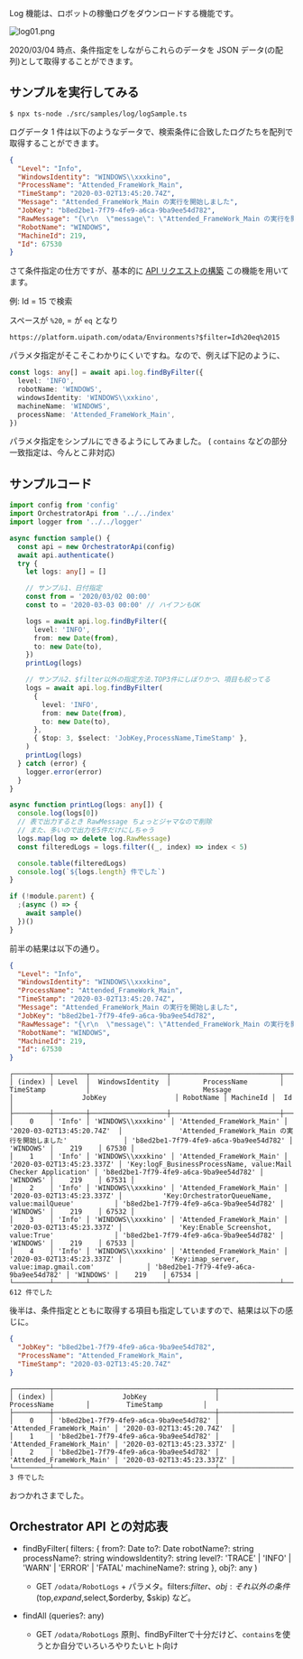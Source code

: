Log 機能は、ロボットの稼働ログをダウンロードする機能です。

![log01.png](https://qiita-image-store.s3.ap-northeast-1.amazonaws.com/0/73777/a78f4146-f179-6d35-3144-967b685f18c7.png)

2020/03/04 時点、条件指定をしながらこれらのデータを JSON データ(の配列)として取得することができます。

## サンプルを実行してみる

```console
$ npx ts-node ./src/samples/log/logSample.ts
```

ログデータ 1 件は以下のようなデータで、検索条件に合致したログたちを配列で取得することができます。

```json
{
  "Level": "Info",
  "WindowsIdentity": "WINDOWS\\xxxkino",
  "ProcessName": "Attended_FrameWork_Main",
  "TimeStamp": "2020-03-02T13:45:20.74Z",
  "Message": "Attended_FrameWork_Main の実行を開始しました",
  "JobKey": "b8ed2be1-7f79-4fe9-a6ca-9ba9ee54d782",
  "RawMessage": "{\r\n  \"message\": \"Attended_FrameWork_Main の実行を開始しました\",\r\n  \"level\": \"Information\",\r\n  \"logType\": \"Default\",\r\n  \"timeStamp\": \"2020-03-02T13:45:20.7401793+00:00\",\r\n  \"fingerprint\": \"xxx-9ce2-4087-b136-xxx\",\r\n  \"windowsIdentity\": \"WINDOWS\\\\xxkino\",\r\n  \"machineName\": \"WINDOWS\",\r\n  \"processName\": \"Attended_FrameWork_Main\",\r\n  \"processVersion\": \"1.0.7120.2411\",\r\n  \"jobId\": \"b8ed2be1-7f79-4fe9-a6ca-9ba9ee54d782\",\r\n  \"robotName\": \"WINDOWS\",\r\n  \"machineId\": 219,\r\n  \"organizationUnitId\": 1,\r\n  \"fileName\": \"Main\"\r\n}",
  "RobotName": "WINDOWS",
  "MachineId": 219,
  "Id": 67530
}
```

さて条件指定の仕方ですが、基本的に [API リクエストの構築](https://docs.uipath.com/orchestrator/lang-ja/reference#building-api-requests) この機能を用いてます。

例: Id = 15 で検索

スペースが ``%20``, = が ``eq`` となり

```console
https://platform.uipath.com/odata/Environments?$filter=Id%20eq%2015
```

パラメタ指定がそこそこわかりにくいですね。なので、例えば下記のように、

```typescript
const logs: any[] = await api.log.findByFilter({
  level: 'INFO',
  robotName: 'WINDOWS',
  windowsIdentity: 'WINDOWS\\xxkino',
  machineName: 'WINDOWS',
  processName: 'Attended_FrameWork_Main',
})
```

パラメタ指定をシンプルにできるようにしてみました。
( ``contains`` などの部分一致指定は、今んとこ非対応)

## サンプルコード

```typescript
import config from 'config'
import OrchestratorApi from '../../index'
import logger from '../../logger'

async function sample() {
  const api = new OrchestratorApi(config)
  await api.authenticate()
  try {
    let logs: any[] = []

    // サンプル1、日付指定
    const from = '2020/03/02 00:00'
    const to = '2020-03-03 00:00' // ハイフンもOK

    logs = await api.log.findByFilter({
      level: 'INFO',
      from: new Date(from),
      to: new Date(to),
    })
    printLog(logs)

    // サンプル2、$filter以外の指定方法.TOP3件にしぼりかつ、項目も絞ってる
    logs = await api.log.findByFilter(
      {
        level: 'INFO',
        from: new Date(from),
        to: new Date(to),
      },
      { $top: 3, $select: 'JobKey,ProcessName,TimeStamp' },
    )
    printLog(logs)
  } catch (error) {
    logger.error(error)
  }
}

async function printLog(logs: any[]) {
  console.log(logs[0])
  // 表で出力するとき RawMessage ちょっとジャマなので削除
  // また、多いので出力を5件だけにしちゃう
  logs.map(log => delete log.RawMessage)
  const filteredLogs = logs.filter((_, index) => index < 5)

  console.table(filteredLogs)
  console.log(`${logs.length} 件でした`)
}

if (!module.parent) {
  ;(async () => {
    await sample()
  })()
}
```

前半の結果は以下の通り。

```json
{
  "Level": "Info",
  "WindowsIdentity": "WINDOWS\\xxxkino",
  "ProcessName": "Attended_FrameWork_Main",
  "TimeStamp": "2020-03-02T13:45:20.74Z",
  "Message": "Attended_FrameWork_Main の実行を開始しました",
  "JobKey": "b8ed2be1-7f79-4fe9-a6ca-9ba9ee54d782",
  "RawMessage": "{\r\n  \"message\": \"Attended_FrameWork_Main の実行を開始しました\",\r\n  \"level\": \"Information\",\r\n  \"logType\": \"Default\",\r\n  \"timeStamp\": \"2020-03-02T13:45:20.7401793+00:00\",\r\n  \"fingerprint\": \"xxx-9ce2-4087-b136-xxx\",\r\n  \"windowsIdentity\": \"WINDOWS\\\\xxxkino\",\r\n  \"machineName\": \"WINDOWS\",\r\n  \"processName\": \"Attended_FrameWork_Main\",\r\n  \"processVersion\": \"1.0.7120.2411\",\r\n  \"jobId\": \"b8ed2be1-7f79-4fe9-a6ca-9ba9ee54d782\",\r\n  \"robotName\": \"WINDOWS\",\r\n  \"machineId\": 219,\r\n  \"organizationUnitId\": 1,\r\n  \"fileName\": \"Main\"\r\n}",
  "RobotName": "WINDOWS",
  "MachineId": 219,
  "Id": 67530
}
```

```console
┌─────────┬────────┬───────────────────┬───────────────────────────┬────────────────────────────┬────────────────────────────────────────────────────────────────┬────────────────────────────────────────┬───────────┬───────────┬───────┐
│ (index) │ Level  │  WindowsIdentity  │        ProcessName        │         TimeStamp          │                            Message                             │                 JobKey                 │ RobotName │ MachineId │  Id   │
├─────────┼────────┼───────────────────┼───────────────────────────┼────────────────────────────┼────────────────────────────────────────────────────────────────┼────────────────────────────────────────┼───────────┼───────────┼───────┤
│    0    │ 'Info' │ 'WINDOWS\\xxxkino' │ 'Attended_FrameWork_Main' │ '2020-03-02T13:45:20.74Z'  │              'Attended_FrameWork_Main の実行を開始しました'              │ 'b8ed2be1-7f79-4fe9-a6ca-9ba9ee54d782' │ 'WINDOWS' │    219    │ 67530 │
│    1    │ 'Info' │ 'WINDOWS\\xxxkino' │ 'Attended_FrameWork_Main' │ '2020-03-02T13:45:23.337Z' │ 'Key:logF_BusinessProcessName, value:Mail Checker Application' │ 'b8ed2be1-7f79-4fe9-a6ca-9ba9ee54d782' │ 'WINDOWS' │    219    │ 67531 │
│    2    │ 'Info' │ 'WINDOWS\\xxxkino' │ 'Attended_FrameWork_Main' │ '2020-03-02T13:45:23.337Z' │          'Key:OrchestratorQueueName, value:mailQueue'          │ 'b8ed2be1-7f79-4fe9-a6ca-9ba9ee54d782' │ 'WINDOWS' │    219    │ 67532 │
│    3    │ 'Info' │ 'WINDOWS\\xxxkino' │ 'Attended_FrameWork_Main' │ '2020-03-02T13:45:23.337Z' │              'Key:Enable_Screenshot, value:True'               │ 'b8ed2be1-7f79-4fe9-a6ca-9ba9ee54d782' │ 'WINDOWS' │    219    │ 67533 │
│    4    │ 'Info' │ 'WINDOWS\\xxxkino' │ 'Attended_FrameWork_Main' │ '2020-03-02T13:45:23.337Z' │            'Key:imap_server, value:imap.gmail.com'             │ 'b8ed2be1-7f79-4fe9-a6ca-9ba9ee54d782' │ 'WINDOWS' │    219    │ 67534 │
└─────────┴────────┴───────────────────┴───────────────────────────┴────────────────────────────┴────────────────────────────────────────────────────────────────┴────────────────────────────────────────┴───────────┴───────────┴───────┘
612 件でした
```

後半は、条件指定とともに取得する項目も指定していますので、結果は以下の感じに。

```json
{
  "JobKey": "b8ed2be1-7f79-4fe9-a6ca-9ba9ee54d782",
  "ProcessName": "Attended_FrameWork_Main",
  "TimeStamp": "2020-03-02T13:45:20.74Z"
}
```

```console
┌─────────┬────────────────────────────────────────┬───────────────────────────┬────────────────────────────┐
│ (index) │                 JobKey                 │        ProcessName        │         TimeStamp          │
├─────────┼────────────────────────────────────────┼───────────────────────────┼────────────────────────────┤
│    0    │ 'b8ed2be1-7f79-4fe9-a6ca-9ba9ee54d782' │ 'Attended_FrameWork_Main' │ '2020-03-02T13:45:20.74Z'  │
│    1    │ 'b8ed2be1-7f79-4fe9-a6ca-9ba9ee54d782' │ 'Attended_FrameWork_Main' │ '2020-03-02T13:45:23.337Z' │
│    2    │ 'b8ed2be1-7f79-4fe9-a6ca-9ba9ee54d782' │ 'Attended_FrameWork_Main' │ '2020-03-02T13:45:23.337Z' │
└─────────┴────────────────────────────────────────┴───────────────────────────┴────────────────────────────┘
3 件でした
```

おつかれさまでした。


## Orchestrator API との対応表

- findByFilter(
  filters: {
  from?: Date
  to?: Date
  robotName?: string
  processName?: string
  windowsIdentity?: string
  level?: 'TRACE' | 'INFO' | 'WARN' | 'ERROR' | 'FATAL'
  machineName?: string
  },
  obj?: any
  )
  - GET `/odata/RobotLogs` + パラメタ。filters:$filter、obj:それ以外の条件 ($top,$expand,$select,$orderby, $skip) など。

- findAll (queries?: any)
  - GET `/odata/RobotLogs` 原則、findByFilterで十分だけど、``contains``を使うとか自分でいろいろやりたいヒト向け
